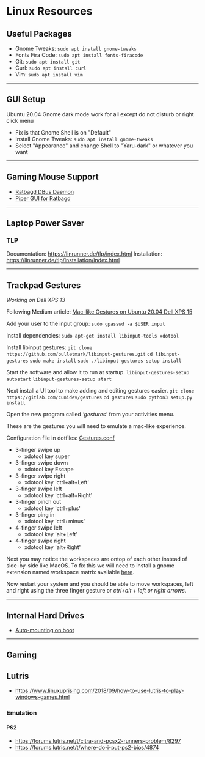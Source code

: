 # Linux Resources

## Useful Packages

- Gnome Tweaks: `sudo apt install gnome-tweaks`
- Fonts Fira Code: `sudo apt install fonts-firacode`
- Git: `sudo apt install git`
- Curl: `sudo apt install curl`
- Vim: `sudo apt install vim`

---

## GUI Setup

Ubuntu 20.04 Gnome dark mode work for all except do not disturb or right click menu

- Fix is that Gnome Shell is on "Default"
- Install Gnome Tweaks: `sudo apt install gnome-tweaks`
- Select "Appearance" and change Shell to "Yaru-dark" or whatever you want

---

## Gaming Mouse Support

- [Ratbagd DBus Daemon](https://github.com/libratbag/libratbag/blob/master/README.md#running-ratbagd-as-dbus-activated-systemd-service)
- [Piper GUI for Ratbagd](https://github.com/libratbag/piper)

---

## Laptop Power Saver

### TLP
Documentation: https://linrunner.de/tlp/index.html
Installation: https://linrunner.de/tlp/installation/index.html


---

## Trackpad Gestures
*Working on Dell XPS 13*

Following Medium article: [Mac-like Gestures on Ubuntu 20.04 Dell XPS 15](https://medium.com/@kaigo/mac-like-gestures-on-ubuntu-20-04-dell-xps-15-7ea6e3be7f76)

Add your user to the input group:
`sudo gpasswd -a $USER input`

Install dependencies:
`sudo apt-get install libinput-tools xdotool`

Install libinput gestures:
`git clone https://github.com/bulletmark/libinput-gestures.git`
`cd libinput-gestures`
`sudo make install`
`sudo ./libinput-gestures-setup install`

Start the software and allow it to run at startup.
`libinput-gestures-setup autostart`
`libinput-gestures-setup start`

Next install a UI tool to make adding and editing gestures easier.
`git clone https://gitlab.com/cunidev/gestures`
`cd gestures`
`sudo python3 setup.py install`

Open the new program called *‘gestures’* from your activities menu.

These are the gestures you will need to emulate a mac-like experience.

Configuration file in dotfiles: [Gestures.conf](https://github.com/BradNut/dotfiles/blob/master/Linux%20Settings/Gesture%20Settings/Gestures.conf)
- 3-finger swipe up
  - xdotool key super
- 3-finger swipe down
  - xdotool key Escape
- 3-finger swipe right
  - xdotool key 'ctrl+alt+Left'
- 3-finger swipe left
  - xdotool key 'ctrl+alt+Right'
- 3-finger pinch out
  - xdotool key 'ctrl+plus'
- 3-finger ping in
  - xdotool key 'ctrl+minus'
- 4-finger swipe left
  - xdotool key 'alt+Left'
- 4-finger swipe right
  - xdotool key 'alt+Right'

Next you may notice the workspaces are ontop of each other instead of side-by-side like MacOS. To fix this we will need to install a gnome extension named workspace matrix available [here](https://extensions.gnome.org/extension/1485/workspace-matrix/).

Now restart your system and you should be able to move workspaces, left and right using the three finger gesture or *ctrl+alt + left or right arrows*.

---

## Internal Hard Drives

- [Auto-mounting on boot](https://www.liberiangeek.net/2012/04/auto-mount-windows-ntfs-partitions-in-ubuntu-12-04-precise-pangolin/)

---

## Gaming

## Lutris

- https://www.linuxuprising.com/2018/09/how-to-use-lutris-to-play-windows-games.html

### Emulation

#### PS2

- https://forums.lutris.net/t/citra-and-pcsx2-runners-problem/8297
- https://forums.lutris.net/t/where-do-i-put-ps2-bios/4874
